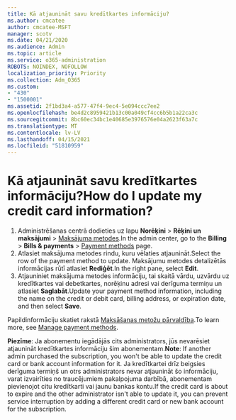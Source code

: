 ```yaml
---
title: Kā atjaunināt savu kredītkartes informāciju?
ms.author: cmcatee
author: cmcatee-MSFT
manager: scotv
ms.date: 04/21/2020
ms.audience: Admin
ms.topic: article
ms.service: o365-administration
ROBOTS: NOINDEX, NOFOLLOW
localization_priority: Priority
ms.collection: Adm_O365
ms.custom:
- "430"
- "1500001"
ms.assetid: 2f1bd3a4-a577-47f4-9ec4-5e094ccc7ee2
ms.openlocfilehash: be4d2c8959421b13c00a049cf4cc6b5b1a22ca3c
ms.sourcegitcommit: 8bc60ec34bc1e40685e3976576e04a2623f63a7c
ms.translationtype: MT
ms.contentlocale: lv-LV
ms.lasthandoff: 04/15/2021
ms.locfileid: "51810959"
---
```

# <a name="how-do-i-update-my-credit-card-information"></a><span data-ttu-id="047c4-102">Kā atjaunināt savu kredītkartes informāciju?</span><span class="sxs-lookup"><span data-stu-id="047c4-102">How do I update my credit card information?</span></span>

1. <span data-ttu-id="047c4-103">Administrēšanas centrā dodieties uz lapu **Norēķini** > **Rēķini un maksājumi** > [Maksājuma metodes](https://go.microsoft.com/fwlink/p/?linkid=2018806).</span><span class="sxs-lookup"><span data-stu-id="047c4-103">In the admin center, go to the **Billing** > **Bills & payments** > [Payment methods](https://go.microsoft.com/fwlink/p/?linkid=2018806) page.</span></span>
2. <span data-ttu-id="047c4-104">Atlasiet maksājuma metodes rindu, kuru vēlaties atjaunināt.</span><span class="sxs-lookup"><span data-stu-id="047c4-104">Select the row of the payment method to update.</span></span> <span data-ttu-id="047c4-105">Maksājumu metodes detalizētās informācijas rūtī atlasiet **Rediģēt**.</span><span class="sxs-lookup"><span data-stu-id="047c4-105">In the right pane, select **Edit**.</span></span>
3. <span data-ttu-id="047c4-106">Atjauniniet maksājuma metodes informāciju, tai skaitā vārdu, uzvārdu uz kredītkartes vai debetkartes, norēķinu adresi vai derīguma termiņu un atlasiet **Saglabāt**.</span><span class="sxs-lookup"><span data-stu-id="047c4-106">Update your payment method information, including the name on the credit or debit card, billing address, or expiration date, and then select **Save**.</span></span>

<span data-ttu-id="047c4-107">Papildinformāciju skatiet rakstā [Maksāšanas metožu pārvaldība](https://docs.microsoft.com/microsoft-365/commerce/billing-and-payments/manage-payment-methods).</span><span class="sxs-lookup"><span data-stu-id="047c4-107">To learn more, see [Manage payment methods](https://docs.microsoft.com/microsoft-365/commerce/billing-and-payments/manage-payment-methods).</span></span>

<span data-ttu-id="047c4-108">**Piezīme**: Ja abonementu iegādājās cits administrators, jūs nevarēsiet atjaunināt kredītkartes informāciju šim abonementam.</span><span class="sxs-lookup"><span data-stu-id="047c4-108">**Note**: If another admin purchased the subscription, you won't be able to update the credit card or bank account information for it.</span></span> <span data-ttu-id="047c4-109">Ja kredītkartei drīz beigsies derīguma termiņš un otrs administrators nevar atjaunināt šo informāciju, varat izvairīties no traucējumiem pakalpojuma darbībā, abonementam pievienojot citu kredītkarti vai jaunu bankas kontu.</span><span class="sxs-lookup"><span data-stu-id="047c4-109">If the credit card is about to expire and the other administrator isn't able to update it, you can prevent service interruption by adding a different credit card or new bank account for the subscription.</span></span>
